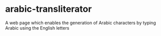 # arabic-transliterator
A web page which enables the generation of Arabic characters by typing Arabic using the English letters
